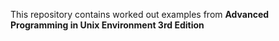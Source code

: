 This repository contains worked out examples from **Advanced Programming in Unix Environment 3rd Edition** 

